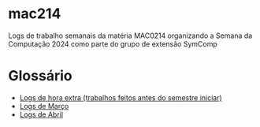 # mac214
Logs de trabalho semanais da matéria MAC0214 organizando a Semana da Computação 2024 como parte do grupo de extensão SymComp

# Glossário
- [Logs de hora extra (trabalhos feitos antes do semestre iniciar)](https://github.com/clair-de-lume/mac214/blob/main/logs/hora-extra.md)
- [Logs de Março](https://github.com/clair-de-lume/mac214/blob/main/logs/março.md)
- [Logs de Abril](https://github.com/clair-de-lume/mac214/blob/main/logs/abril.md)

